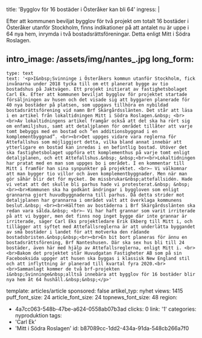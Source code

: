 title: 'Bygglov för 16 bostäder i Österåker kan bli 64'
ingress: |
  <p>Efter att kommunen beviljat bygglov för två projekt om totalt 16 bostäder i Österåker utanför Stockholm, finns indikationer på att antalet nu är uppe i 64 nya hem, inrymda i två bostadsrättsföreningar. Detta enligt Mitt i Södra Roslagen.
  </p>
  
intro_image: /assets/img/nantes_.jpg
long_form:
  -
    type: text
    text: '<p>I&nbsp;Svinninge i Österåkers kommun utanför Stockholm, fick invånarna under 2018 tycka till om ett planerat bygge av tio bostadshus på Jaktvägen. Ett projekt initierat av fastighetsbolaget Carl Ek. Efter att kommunen beviljat bygglov för projektet startade försäljningen av husen och det visade sig att byggaren planerade för 40 nya bostäder på platsen, som uppgavs tillhöra en nybildad bostadsrättsförening vid namn Brf Skärgårdsslänten. Det står att läsa i en artikel från lokaltidningen Mitt i Södra Roslagen.&nbsp; <br><br>Av lokaltidningens artikel framgår också att det ska ha rört sig om enfamiljshus, samt att detaljplanen för området tillåter att varje tomt bebyggs med en bostad och “en additionsbyggnad i en komplementbyggnad”. <br><br>Det uppges vidare vara reglerna för Attefallshus som möjliggjort detta, vilka bland annat innebär att ytterligare en bostad kan inredas i en befintlig bostad. Utöver det ska fastighetsbolaget uppföra ett komplementhus på varje tomt enligt detaljplanen, och ett Attefallshus.&nbsp; &nbsp;<br><br>Lokaltidningen har pratat med en man som uppges bo i området. I en kommentar till Mitt i framför han sina synpunkter på projektet. <br>– Vi välkomnar att man bygger tio villor och även komplementbyggnader. Men när man gör såhär blir det för mycket. De missbrukar&nbsp;attefallsidén. Hade vi vetat att det skulle bli parhus hade vi protesterat.&nbsp; &nbsp;<br><br>Kommunen ska ha godkänt ändringar i byggloven som enligt grannarna gjort huvudbyggnaderna till parhus. Då detta strider mot detaljplanen har grannarna i området valt att överklaga kommunens beslut.&nbsp; <br><br>Hälften av bostäderna i Brf Skärgårdsslänten ska redan vara sålda.&nbsp; <br>– Vi har haft grannar som varit irriterade på att vi bygger, men det finns nog inget bygge där inte grannar är irriterade, säger Carl Eks projektledare Erik Ekberg till Mitt i, och tillägger att syftet med Attefallsreglerna är att underlätta byggandet av små bostäder i landet för att motverka den rådande bostadsbristen.&nbsp;&nbsp;<br><br>En bit bort planeras för ännu en bostadsrättsförening, Brf Nanteshusen. Där ska sex hus bli till 24 bostäder, även här med hjälp av Attefallsreglerna, enligt Mitt i. <br><br>Bakom det projektet står Huvudgatan Fastigheter AB som på sin Facebooksida uppger att husen ska byggas i klassisk New England stil och att inflyttning är planerad till kvartal fyra 2020.<br><br>Sammanlagt kommer de två brf-projekten i&nbsp;Svinninge&nbsp;alltså innebära att bygglov för 16 bostäder blir nya hem åt 64 hushåll.&nbsp;&nbsp;</p>'
template: articles/article
sponsored: false
artikel_typ: nyhet
views: 1415
puff_font_size: 24
article_font_size: 24
topnews_font_size: 48
region:
  - 4a7cc063-548b-47be-a624-0558ab07b3ad
clicks: 0
link: '1'
categories: nyproduktion
tags:
  - 'Carl Ek'
  - 'Mitt i Södra Roslagen'
id: b87089cc-1dd2-434a-91da-548cb266a7f0
